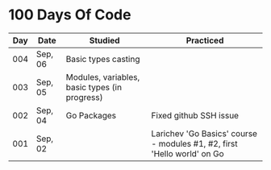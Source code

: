 # 100 Days Of Code

| Day | Date | Studied | Practiced |
| --- | --- | --- | --- |
| 004 | Sep, 06 | Basic types casting |  |
| 003 | Sep, 05 | Modules, variables, basic types (in progress) |  |
| 002 | Sep, 04 | Go Packages | Fixed github SSH issue |
| 001 | Sep, 02 |  | Larichev 'Go Basics' course - modules #1, #2, first 'Hello world' on Go |

